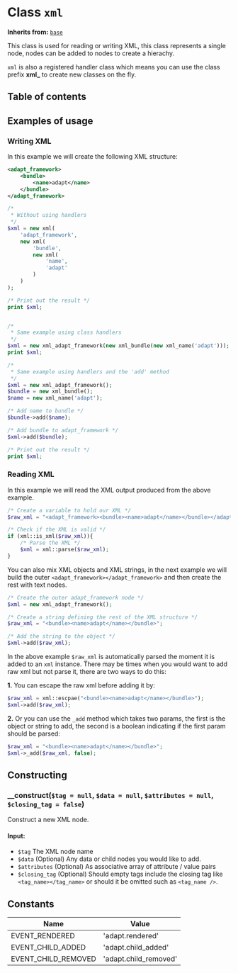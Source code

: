 # Class `xml`
**Inherits from:** [`base`](/docs/class/base.md)

This class is used for reading or writing XML, this class represents a single node, nodes can be added to nodes to create a hierachy.

`xml` is also a registered handler class which means you can use the class prefix **xml_** to create new classes on the fly.

## Table of contents

## Examples of usage
### Writing XML

In this example we will create the following XML structure:
```xml
<adapt_framework>
    <bundle>
        <name>adapt</name>
    </bundle>
</adapt_framework>
```

```php
/*
 * Without using handlers
 */
$xml = new xml(
    'adapt_framework',
    new xml(
        'bundle',
        new xml(
            'name',
            'adapt'
        )
    )
);

/* Print out the result */
print $xml;


/*
 * Same example using class handlers
 */
$xml = new xml_adapt_framework(new xml_bundle(new xml_name('adapt')));
print $xml;

/*
 * Same example using handlers and the 'add' method
 */
$xml = new xml_adapt_framework();
$bundle = new xml_bundle();
$name = new xml_name('adapt');

/* Add name to bundle */
$bundle->add($name);

/* Add bundle to adapt_framework */
$xml->add($bundle);

/* Print out the result */
print $xml;
```

### Reading XML

In this example we will read the XML output produced from the above example.

```php
/* Create a variable to hold our XML */
$raw_xml = "<adapt_framework><bundle><name>adapt</name></bundle></adapt_framework>";

/* Check if the XML is valid */
if (xml::is_xml($raw_xml)){
    /* Parse the XML */
    $xml = xml::parse($raw_xml);
}
```

You can also mix XML objects and XML strings, in the next example we will build the outer `<adapt_framework></adapt_framework>` and then create the rest with text nodes.
```php
/* Create the outer adapt_framework node */
$xml = new xml_adapt_framework();

/* Create a string defining the rest of the XML structure */
$raw_xml = "<bundle><name>adapt</name></bundle>";

/* Add the string to the object */
$xml->add($raw_xml);
```

In the above example `$raw_xml` is automatically parsed the moment it is added to an `xml` instance.  There may be times when you would want to add raw xml but not parse it, there are two ways to do this:

**1.** You can escape the raw xml before adding it by:
```php
$raw_xml = xml::escpae("<bundle><name>adapt</name></bundle>");
$xml->add($raw_xml);
```

**2.** Or you can use the `_add` method which takes two params, the first is the object or string to add, the second is a boolean indicating if the first param should be parsed:
```php
$raw_xml = "<bundle><name>adapt</name></bundle>";
$xml->_add($raw_xml, false);
```

## Constructing
### __construct(`$tag = null`, `$data = null`, `$attributes = null`, `$closing_tag = false`)
Construct a new XML node.

#### Input:
- `$tag` The XML node name
- `$data` (Optional) Any data or child nodes you would like to add.
- `$attributes` (Optional) As associative array of attribute / value pairs
- `$closing_tag` (Optional) Should empty tags include the closing tag like `<tag_name></tag_name>` or should it be omitted such as `<tag_name />`.

## Constants
Name                | Value
--------------------|-----------------------
EVENT_RENDERED      | 'adapt.rendered'
EVENT_CHILD_ADDED   | 'adapt.child_added'
EVENT_CHILD_REMOVED | 'adapt.child_removed'




